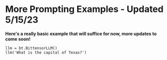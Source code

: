 # More Prompting Examples - Updated 5/15/23

**Here's a really basic example that will suffice for now, more updates to come soon!**

```import bittensor as bt
llm = bt.BittensorLLM()
llm('What is the capital of Texas?')
```





